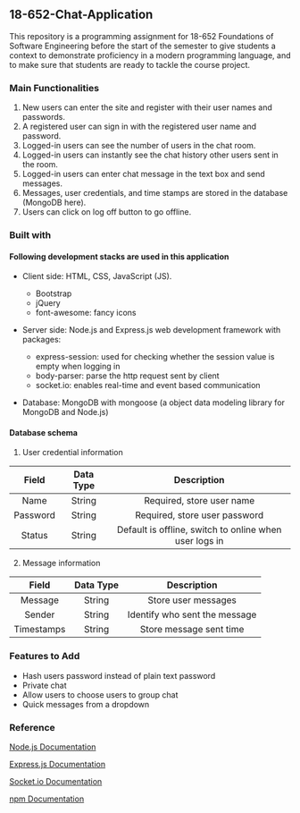 ## 18-652-Chat-Application

This repository is a programming assignment for 18-652 Foundations of Software Engineering before the start of the semester to give students a context to demonstrate proficiency in a modern programming language, and to make sure that students are ready to tackle the course project. 

### Main Functionalities

1. New users can enter the site and register with their user names and passwords.
2. A registered user can sign in with the registered user name and password.
3. Logged-in users can see the number of users in the chat room.
4. Logged-in users can instantly see the chat history other users sent in the room.
5. Logged-in users can enter chat message in the text box and send messages.
6. Messages, user credentials, and time stamps are stored in the database (MongoDB here).
7. Users can click on log off button to go offline.

### Built with

#### Following development stacks are used in this application

- Client side: HTML, CSS, JavaScript (JS).

  - Bootstrap
  - jQuery
  - font-awesome: fancy icons

- Server side: Node.js and Express.js web development framework with packages:

  - express-session: used for checking whether the session value is empty when logging in
  - body-parser: parse the http request sent by client
  - socket.io: enables real-time and event based communication

* Database: MongoDB with mongoose (a object data modeling library for MongoDB and Node.js)

#### Database schema
1. User credential information

| Field         | Data Type     | Description  |
| :-----------: |:-------------:| :--------------:|
| Name          | String        | Required, store user name |
| Password      | String        | Required, store user password |
| Status        | String        | Default is offline, switch to online when user logs in |

2. Message information

| Field         | Data Type     | Description |
| :-----------: |:-------------:| :--------------:|
| Message       | String        | Store user messages |
| Sender        | String        | Identify who sent the message|
| Timestamps    | String        | Store message sent time |

### Features to Add
- Hash users password instead of plain text password
- Private chat
- Allow users to choose users to group chat
- Quick messages from a dropdown


### Reference

[Node.js Documentation](https://nodejs.org/en/)

[Express.js Documentation](https://expressjs.com/)

[Socket.io Documentation](https://socket.io/)

[npm Documentation](https://www.npmjs.com/)




